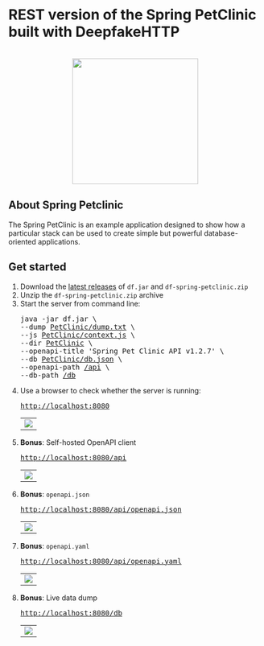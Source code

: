 <h1>REST version of the Spring PetClinic built with DeepfakeHTTP</h1>
<p id="start" align="center">
<br>
<a href="#start"><img width="250rem" src="https://raw.githubusercontent.com/xnbox/DeepfakeHTTP/main/PetClinic/README/pets.png"></a>
</p>

<h2>About Spring Petclinic</h2>
The Spring PetClinic is an example application designed to show how a particular stack can be used to create simple but powerful database-oriented applications.

<h2>Get started</h2>

<ol>
    <li>Download the <a href="https://github.com/xnbox/DeepfakeHTTP/releases/latest">latest releases</a> of <code>df.jar</code> and <code>df-spring-petclinic.zip</code></li>
    <li>Unzip the <code>df-spring-petclinic.zip</code> archive</li>
<li>Start the server from command line:

<pre>
java -jar df.jar \
--dump <a href="https://github.com/xnbox/DeepfakeHTTP/blob/main/PetClinic/dump.txt">PetClinic/dump.txt</a> \
--js <a href="https://github.com/xnbox/DeepfakeHTTP/blob/main/PetClinic/context.js">PetClinic/context.js</a> \
--dir <a href="https://github.com/xnbox/DeepfakeHTTP/tree/main/PetClinic">PetClinic</a> \
--openapi-title 'Spring Pet Clinic API v1.2.7' \
--db <a href="https://github.com/xnbox/DeepfakeHTTP/blob/main/PetClinic/db.json">PetClinic/db.json</a> \
--openapi-path <a href="#api">/api</a> \
--db-path <a href="#db">/db</a>
</pre>

</li>

<li>Use a browser to check whether the server is running:
<br>
<pre><a href="http://localhost:8080">http://localhost:8080</a></pre>
<table><tr><td>
<img src="https://raw.githubusercontent.com/xnbox/DeepfakeHTTP/main/PetClinic/README/petclinic-screenshots/1.png">
</td></tr></table>
</li>
</li>

<li><strong>Bonus</strong>: Self-hosted OpenAPI client
<br>
<pre id="api"><a href="http://localhost:8080/api">http://localhost:8080/api</a></pre>
<table><tr><td>
<img src="https://raw.githubusercontent.com/xnbox/DeepfakeHTTP/main/PetClinic/README/petclinic-screenshots/2.png">
</td></tr></table>
</li>

<li><strong>Bonus</strong>: <code>openapi.json</code>
<br>
<pre><a href="http://localhost:8080/api/openapi.json">http://localhost:8080/api/openapi.json</a></pre>
<table><tr><td>
<img src="https://raw.githubusercontent.com/xnbox/DeepfakeHTTP/main/PetClinic/README/petclinic-screenshots/3.png">
</td></tr></table>
</li>

<li><strong>Bonus</strong>: <code>openapi.yaml</code>
<br>
<pre><a href="http://localhost:8080/api/openapi.yaml">http://localhost:8080/api/openapi.yaml</a></pre>
<table><tr><td>
<img src="https://raw.githubusercontent.com/xnbox/DeepfakeHTTP/main/PetClinic/README/petclinic-screenshots/4.png">
</td></tr></table>
</li>

<li><strong>Bonus</strong>: Live data dump
<br>
<pre id="db"><a href="http://localhost:8080/db">http://localhost:8080/db</a></pre>
<table><tr><td>
<img src="https://raw.githubusercontent.com/xnbox/DeepfakeHTTP/main/PetClinic/README/petclinic-screenshots/5.png">
</td></tr></table>
</li>

</ol>
